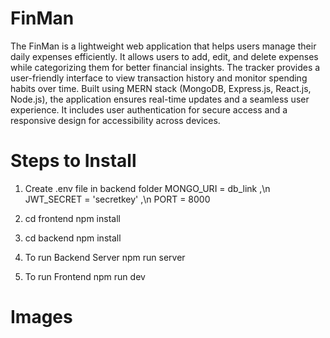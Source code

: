 # FinMan
The FinMan is a lightweight web application that helps users manage their daily expenses efficiently. It allows users to add, edit, and delete expenses while categorizing them for better financial insights. The tracker provides a user-friendly interface to view transaction history and monitor spending habits over time. Built using MERN stack (MongoDB, Express.js, React.js, Node.js), the application ensures real-time updates and a seamless user experience. It includes user authentication for secure access and a responsive design for accessibility across devices.

# Steps to Install
1. Create .env file in backend folder
   MONGO_URI = db_link ,\n
   JWT_SECRET = 'secretkey' ,\n
   PORT = 8000

2. cd frontend npm install
3. cd backend npm install
4. To run Backend Server
    npm run server
5. To run Frontend
    npm run dev

# Images
